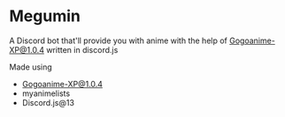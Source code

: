 # Megumin

A Discord bot that'll provide you with anime with the help of [Gogoanime-XP@1.0.4](https://github.com/jainprashul/gogoanime) written in discord.js

Made using
- [Gogoanime-XP@1.0.4](https://github.com/jainprashul/gogoanime)
- myanimelists
- Discord.js@13
